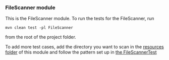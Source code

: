 ### FileScanner module
This is the FileScanner module. To run the tests for the FileScanner, run
```
mvn clean test -pl FileScanner
```
from the root of the project folder.

To add more test cases, add the directory you want to scan in the [resources folder](src/resources) of this module
and follow the pattern set up in [the FileScannerTest](src/test/java/com/mycompany/app/filescanner/FileScannerTest.java)